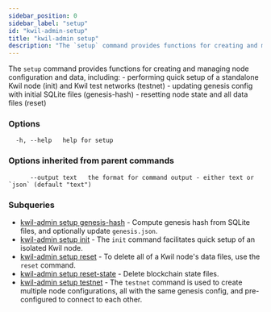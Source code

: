 ```yaml
---
sidebar_position: 0
sidebar_label: "setup"
id: "kwil-admin-setup"
title: "kwil-admin setup"
description: "The `setup` command provides functions for creating and managing node configuration and data."
---
```


The `setup` command provides functions for creating and managing node configuration and data, including:
	- performing quick setup of a standalone Kwil node (init) and Kwil test networks (testnet)
	- updating genesis config with initial SQLite files (genesis-hash)
	- resetting node state and all data files (reset)

### Options

```
  -h, --help   help for setup
```

### Options inherited from parent commands

```
      --output text   the format for command output - either text or `json` (default "text")
```

### Subqueries

* [kwil-admin setup genesis-hash](./genesis-hash)	 - Compute genesis hash from SQLite files, and optionally update `genesis.json`.
* [kwil-admin setup init](./init)	 - The `init` command facilitates quick setup of an isolated Kwil node.
* [kwil-admin setup reset](./reset)	 - To delete all of a Kwil node's data files, use the `reset` command.
* [kwil-admin setup reset-state](./reset-state)	 - Delete blockchain state files.
* [kwil-admin setup testnet](./testnet)	 - The `testnet` command is used to create multiple node configurations, all with the same genesis config, and pre-configured to connect to each other.


